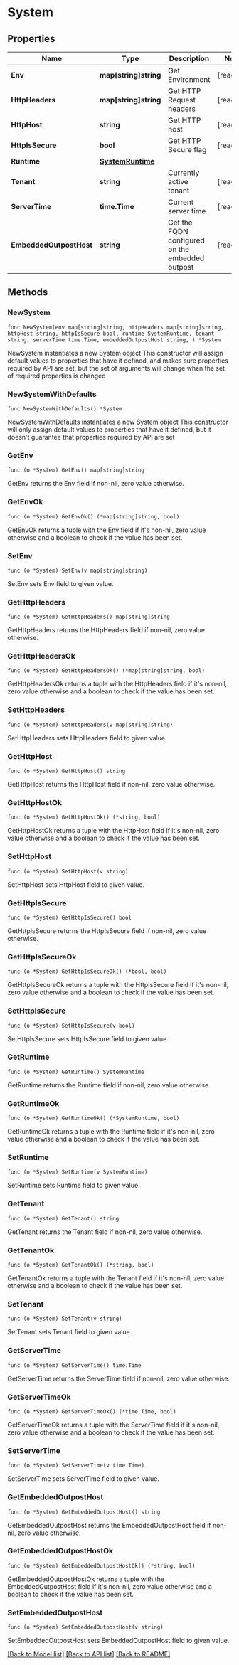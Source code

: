 # System

## Properties

Name | Type | Description | Notes
------------ | ------------- | ------------- | -------------
**Env** | **map[string]string** | Get Environment | [readonly] 
**HttpHeaders** | **map[string]string** | Get HTTP Request headers | [readonly] 
**HttpHost** | **string** | Get HTTP host | [readonly] 
**HttpIsSecure** | **bool** | Get HTTP Secure flag | [readonly] 
**Runtime** | [**SystemRuntime**](SystemRuntime.md) |  | 
**Tenant** | **string** | Currently active tenant | [readonly] 
**ServerTime** | **time.Time** | Current server time | [readonly] 
**EmbeddedOutpostHost** | **string** | Get the FQDN configured on the embedded outpost | [readonly] 

## Methods

### NewSystem

`func NewSystem(env map[string]string, httpHeaders map[string]string, httpHost string, httpIsSecure bool, runtime SystemRuntime, tenant string, serverTime time.Time, embeddedOutpostHost string, ) *System`

NewSystem instantiates a new System object
This constructor will assign default values to properties that have it defined,
and makes sure properties required by API are set, but the set of arguments
will change when the set of required properties is changed

### NewSystemWithDefaults

`func NewSystemWithDefaults() *System`

NewSystemWithDefaults instantiates a new System object
This constructor will only assign default values to properties that have it defined,
but it doesn't guarantee that properties required by API are set

### GetEnv

`func (o *System) GetEnv() map[string]string`

GetEnv returns the Env field if non-nil, zero value otherwise.

### GetEnvOk

`func (o *System) GetEnvOk() (*map[string]string, bool)`

GetEnvOk returns a tuple with the Env field if it's non-nil, zero value otherwise
and a boolean to check if the value has been set.

### SetEnv

`func (o *System) SetEnv(v map[string]string)`

SetEnv sets Env field to given value.


### GetHttpHeaders

`func (o *System) GetHttpHeaders() map[string]string`

GetHttpHeaders returns the HttpHeaders field if non-nil, zero value otherwise.

### GetHttpHeadersOk

`func (o *System) GetHttpHeadersOk() (*map[string]string, bool)`

GetHttpHeadersOk returns a tuple with the HttpHeaders field if it's non-nil, zero value otherwise
and a boolean to check if the value has been set.

### SetHttpHeaders

`func (o *System) SetHttpHeaders(v map[string]string)`

SetHttpHeaders sets HttpHeaders field to given value.


### GetHttpHost

`func (o *System) GetHttpHost() string`

GetHttpHost returns the HttpHost field if non-nil, zero value otherwise.

### GetHttpHostOk

`func (o *System) GetHttpHostOk() (*string, bool)`

GetHttpHostOk returns a tuple with the HttpHost field if it's non-nil, zero value otherwise
and a boolean to check if the value has been set.

### SetHttpHost

`func (o *System) SetHttpHost(v string)`

SetHttpHost sets HttpHost field to given value.


### GetHttpIsSecure

`func (o *System) GetHttpIsSecure() bool`

GetHttpIsSecure returns the HttpIsSecure field if non-nil, zero value otherwise.

### GetHttpIsSecureOk

`func (o *System) GetHttpIsSecureOk() (*bool, bool)`

GetHttpIsSecureOk returns a tuple with the HttpIsSecure field if it's non-nil, zero value otherwise
and a boolean to check if the value has been set.

### SetHttpIsSecure

`func (o *System) SetHttpIsSecure(v bool)`

SetHttpIsSecure sets HttpIsSecure field to given value.


### GetRuntime

`func (o *System) GetRuntime() SystemRuntime`

GetRuntime returns the Runtime field if non-nil, zero value otherwise.

### GetRuntimeOk

`func (o *System) GetRuntimeOk() (*SystemRuntime, bool)`

GetRuntimeOk returns a tuple with the Runtime field if it's non-nil, zero value otherwise
and a boolean to check if the value has been set.

### SetRuntime

`func (o *System) SetRuntime(v SystemRuntime)`

SetRuntime sets Runtime field to given value.


### GetTenant

`func (o *System) GetTenant() string`

GetTenant returns the Tenant field if non-nil, zero value otherwise.

### GetTenantOk

`func (o *System) GetTenantOk() (*string, bool)`

GetTenantOk returns a tuple with the Tenant field if it's non-nil, zero value otherwise
and a boolean to check if the value has been set.

### SetTenant

`func (o *System) SetTenant(v string)`

SetTenant sets Tenant field to given value.


### GetServerTime

`func (o *System) GetServerTime() time.Time`

GetServerTime returns the ServerTime field if non-nil, zero value otherwise.

### GetServerTimeOk

`func (o *System) GetServerTimeOk() (*time.Time, bool)`

GetServerTimeOk returns a tuple with the ServerTime field if it's non-nil, zero value otherwise
and a boolean to check if the value has been set.

### SetServerTime

`func (o *System) SetServerTime(v time.Time)`

SetServerTime sets ServerTime field to given value.


### GetEmbeddedOutpostHost

`func (o *System) GetEmbeddedOutpostHost() string`

GetEmbeddedOutpostHost returns the EmbeddedOutpostHost field if non-nil, zero value otherwise.

### GetEmbeddedOutpostHostOk

`func (o *System) GetEmbeddedOutpostHostOk() (*string, bool)`

GetEmbeddedOutpostHostOk returns a tuple with the EmbeddedOutpostHost field if it's non-nil, zero value otherwise
and a boolean to check if the value has been set.

### SetEmbeddedOutpostHost

`func (o *System) SetEmbeddedOutpostHost(v string)`

SetEmbeddedOutpostHost sets EmbeddedOutpostHost field to given value.



[[Back to Model list]](../README.md#documentation-for-models) [[Back to API list]](../README.md#documentation-for-api-endpoints) [[Back to README]](../README.md)


